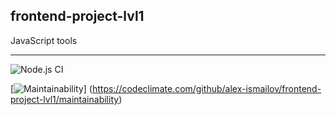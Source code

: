 ## frontend-project-lvl1

JavaScript tools

---
![Node.js CI](https://github.com/alex-ismailov/frontend-project-lvl1/workflows/Node.js%20CI/badge.svg)

[![Maintainability](https://api.codeclimate.com/v1/badges/22e19349e341eddcdc3e/maintainability)]
(https://codeclimate.com/github/alex-ismailov/frontend-project-lvl1/maintainability)
